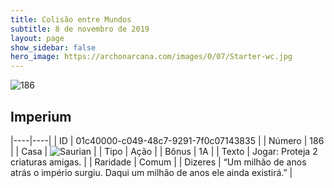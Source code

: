 ```yaml
---
title: Colisão entre Mundos
subtitle: 8 de novembro de 2019
layout: page
show_sidebar: false
hero_image: https://archonarcana.com/images/0/07/Starter-wc.jpg
---
```


![186](https://cdn.keyforgegame.com/media/card_front/pt/452_186_PFWWRV8QWW28_pt.png)

## Imperium

|----|----|
| ID | 01c40000-c049-48c7-9291-7f0c07143835 |
| Número | 186 |
| Casa | ![Saurian](https://archonarcana.com/images/thumb/9/9e/Saurian_P.png/22px-Saurian_P.png "Sauro") |
| Tipo | Ação |
| Bônus | 1A |
| Texto | Jogar: Proteja 2 criaturas amigas. |
| Raridade | Comum |
| Dizeres | “Um milhão de anos atrás o império surgiu.  Daqui um milhão de anos ele ainda existirá.” |
